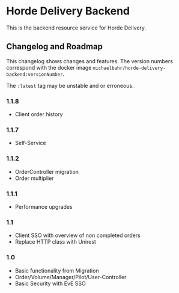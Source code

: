 # Horde Delivery Backend

This is the backend resource service for Horde Delivery.

## Changelog and Roadmap

This changelog shows changes and features. The version numbers correspond with the docker image `michaelbahr/horde-delivery-backend:versionNumber`.

The `:latest` tag may be unstable and or erroneous.

### 1.1.8

* Client order history

### 1.1.7

* Self-Service

### 1.1.2

* OrderController migration
* Order multiplier

### 1.1.1

* Performance upgrades
 
### 1.1

* Client SSO with overview of non completed orders
* Replace HTTP class with Unirest
 
### 1.0

* Basic functionality from Migration
* Order/Volume/Manager/Pilot/User-Controller
* Basic Security with EvE SSO
